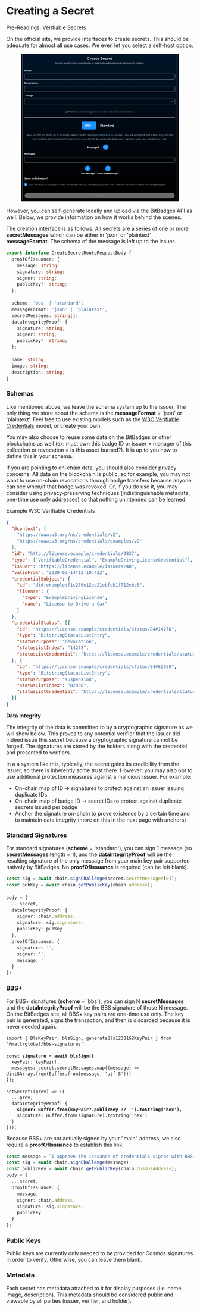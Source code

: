 # Creating a Secret

Pre-Readings: [Verifiable Secrets](./)

On the official site, we provide interfaces to create secrets. This should be adequate for almost all use cases. We even let you select a self-host option.

<figure><img src="../../../.gitbook/assets/image (81).png" alt=""><figcaption></figcaption></figure>



However, you can self-generate locally and upload via the BitBadges API as well. Below, we provide information on how it works behind the scenes.

The creation interface is as follows. All secrets are a series of one or more **secretMessages** which can be either in 'json' or 'plaintext' **messageFormat**. The schema of the message is left up to the issuer.

```typescript
export interface CreateSecretRouteRequestBody {
  proofOfIssuance: {
    message: string;
    signature: string;
    signer: string;
    publicKey?: string;
  };

  scheme: 'bbs' | 'standard';
  messageFormat: 'json' | 'plaintext';
  secretMessages: string[];
  dataIntegrityProof: {
    signature: string;
    signer: string;
    publicKey?: string;
  };

  name: string;
  image: string;
  description: string;
}
```

### **Schemas**

Like mentioned above, we leave the schema system up to the issuer. The only thing we store about the schema is the **messageFormat** = 'json' or 'plaintext'. Feel free to use existing models such as the [W3C Verifiable Credentials](https://www.w3.org/TR/vc-data-model-2.0/) model, or create your own.&#x20;

You may also choose to reuse some data on the BitBadges or other blockchains as well (ex: must own this badge ID or issuer = manager of this collection or revocation = is this asset burned?). It is up to you how to define this in your schema.&#x20;

If you are pointing to on-chain data, you should also consider privacy concerns. All data on the blockchain is public, so for example, you may not want to use on-chain revocations through badge transfers because anyone can see when/if that badge was revoked. Or, if you do use it, you may consider using privacy-preserving techniques (indistinguishable metadata, one-time use only addresses) so that nothing unintended can be learned.

Example W3C Verifiable Credentials

```json
{
  "@context": [
    "https://www.w3.org/ns/credentials/v2",
    "https://www.w3.org/ns/credentials/examples/v2"
  ],
  "id": "http://license.example/credentials/9837",
  "type": ["VerifiableCredential", "ExampleDrivingLicenseCredential"],
  "issuer": "https://license.example/issuers/48",
  "validFrom": "2020-03-14T12:10:42Z",
  "credentialSubject": {
    "id": "did:example:f1c276e12ec21ebfeb1f712ebc6",
    "license": {
      "type": "ExampleDrivingLicense",
      "name": "License to Drive a Car"
    }
  },
  "credentialStatus": [{
    "id": "https://license.example/credentials/status/84#14278",
    "type": "BitstringStatusListEntry",
    "statusPurpose": "revocation",
    "statusListIndex": "14278",
    "statusListCredential": "https://license.example/credentials/status/84"
  }, {
    "id": "https://license.example/credentials/status/84#82938",
    "type": "BitstringStatusListEntry",
    "statusPurpose": "suspension",
    "statusListIndex": "82938",
    "statusListCredential": "https://license.example/credentials/status/84"
  }]
}
```

**Data Integrity**

The integrity of the data is committed to by a cryptographic signature as we will show below. This proves to any potential verifier that the issuer did indeed issue this secret because a cryptographic signature cannot be forged. The signatures are stored by the holders along with the credential and presented to verifiers.

In a a system like this, typically, the secret gains its credibility from the issuer, so there is inherently some trust there. However, you may also opt to use additional protection measures against a malicious issuer. For example:

* On-chain map of ID -> signatures to protect against an issuer issuing duplicate IDs
* On-chain map of badge ID -> secret IDs to protect against duplicate secrets issued per badge
* Anchor the signature on-chain to prove existence by a certain time and to maintain data integrity (more on this in the next page with anchors)

### Standard Signatures

For standard signatures (**scheme** = 'standard'), you can sign 1 message (so **secretMessages**.length = 1), and the **dataIntegrityProof** will be the resulting signature of the only message from your main key pair supported natively by BitBadges. No **proofOfIssuance** is required (can be left blank).

```typescript
const sig = await chain.signChallenge(secret.secretMessages[0]);
const pubKey = await chain.getPublicKey(chain.address);

body = {
  ...secret,
  dataIntegrityProof: {
    signer: chain.address,
    signature: sig.signature,
    publicKey: pubKey
  },
  proofOfIssuance: {
    signature: '',
    signer: '',
    message: ''
  }
};
```

### **BBS+**

For BBS+ signatures (**scheme** = 'bbs'), you can sign N **secretMessages** and the **dataIntegrityProof** will be the BBS signature of those N message. On the BitBadges site, all BBS+ key pairs are one-time use only. The key pair is generated, signs the transaction, and then is discarded because it is never needed again.

<pre class="language-typescript"><code class="lang-typescript">import { BlsKeyPair, blsSign, generateBls12381G2KeyPair } from '@mattrglobal/bbs-signatures';

<strong>const signature = await blsSign({
</strong>  keyPair: keyPair!,
  messages: secret.secretMessages.map((message) => Uint8Array.from(Buffer.from(message, 'utf-8')))
});

setSecret((prev) => ({
  ...prev,
  dataIntegrityProof: {
<strong>    signer: Buffer.from(keyPair?.publicKey ?? '').toString('hex'),
</strong>    signature: Buffer.from(signature).toString('hex')
  }
}));
</code></pre>

Because BBS+ are not actually signed by your "main" address, we also require a **proofOfIssuance** to establish this link.&#x20;

```typescript
const message = `I approve the issuance of credentials signed with BBS+ ${secret.dataIntegrityProof.signer} as my own.\n\n`;
const sig = await chain.signChallenge(message);
const publicKey = await chain.getPublicKey(chain.cosmosAddress);
body = {
  ...secret,
  proofOfIssuance: {
    message,
    signer: chain.address,
    signature: sig.signature,
    publicKey
  }
};
```

### **Public Keys**

Public keys are currently only needed to be provided for Cosmos signatures in order to verify. Otherwise, you can leave them blank.

### **Metadata**

Each secret has metadata attached to it for display purposes (i.e. name, image, description). This metadata should be considered public and viewable by all parties (issuer, verifier, and holder).
